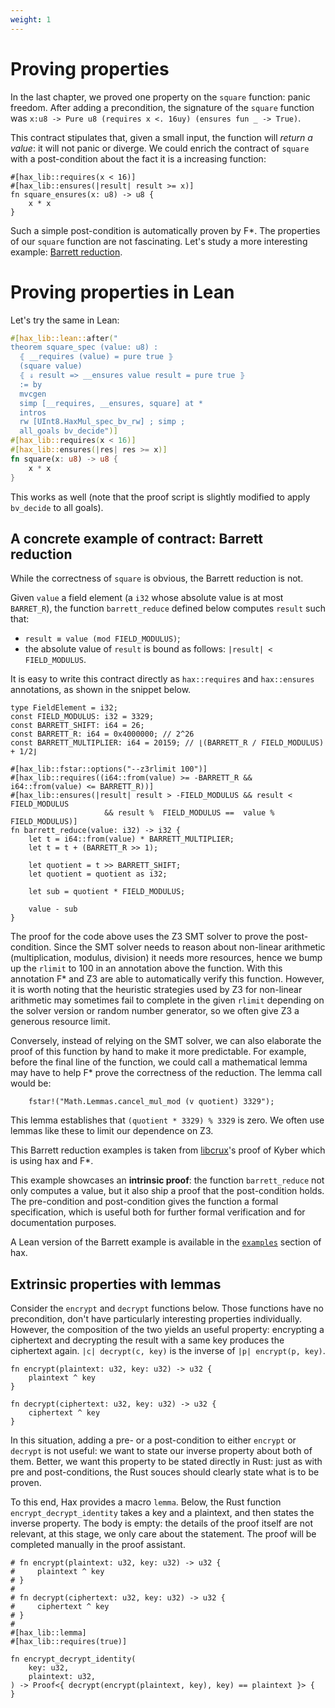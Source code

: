 ```yaml
---
weight: 1
---
```


# Proving properties

In the last chapter, we proved one property on the `square` function:
panic freedom. After adding a precondition, the signature of the
`square` function was `x:u8 -> Pure u8 (requires x <. 16uy) (ensures fun _ -> True)`.

This contract stipulates that, given a small input, the function will
_return a value_: it will not panic or diverge. We could enrich the
contract of `square` with a post-condition about the fact it is a
increasing function:

``` {.rust .playable}
#[hax_lib::requires(x < 16)]
#[hax_lib::ensures(|result| result >= x)]
fn square_ensures(x: u8) -> u8 {
    x * x
}
```

Such a simple post-condition is automatically proven by F\*. The
properties of our `square` function are not fascinating. Let's study a
more interesting example: [Barrett reduction](https://en.wikipedia.org/wiki/Barrett_reduction).

# Proving properties in Lean

Let's try the same in Lean:
```rust
#[hax_lib::lean::after("
theorem square_spec (value: u8) :
  ⦃ __requires (value) = pure true ⦄
  (square value)
  ⦃ ⇓ result => __ensures value result = pure true ⦄
  := by
  mvcgen
  simp [__requires, __ensures, square] at *
  intros
  rw [UInt8.HaxMul_spec_bv_rw] ; simp ;
  all_goals bv_decide")]
#[hax_lib::requires(x < 16)]
#[hax_lib::ensures(|res| res >= x)]
fn square(x: u8) -> u8 {
    x * x
}
```
This works as well (note that the proof script is slightly modified to apply `bv_decide` to all goals).

## A concrete example of contract: Barrett reduction

While the correctness of `square` is obvious, the Barrett reduction is
not.

Given `value` a field element (a `i32` whose absolute value is at most
`BARRET_R`), the function `barrett_reduce` defined below computes
`result` such that:

- `result ≡ value (mod FIELD_MODULUS)`;
- the absolute value of `result` is bound as follows:
  `|result| < FIELD_MODULUS`.

It is easy to write this contract directly as `hax::requires` and
`hax::ensures` annotations, as shown in the snippet below.

```{.rust .playable}
type FieldElement = i32;
const FIELD_MODULUS: i32 = 3329;
const BARRETT_SHIFT: i64 = 26;
const BARRETT_R: i64 = 0x4000000; // 2^26
const BARRETT_MULTIPLIER: i64 = 20159; // ⌊(BARRETT_R / FIELD_MODULUS) + 1/2⌋

#[hax_lib::fstar::options("--z3rlimit 100")]
#[hax_lib::requires((i64::from(value) >= -BARRETT_R && i64::from(value) <= BARRETT_R))]
#[hax_lib::ensures(|result| result > -FIELD_MODULUS && result < FIELD_MODULUS
                     && result %  FIELD_MODULUS ==  value % FIELD_MODULUS)]
fn barrett_reduce(value: i32) -> i32 {
    let t = i64::from(value) * BARRETT_MULTIPLIER;
    let t = t + (BARRETT_R >> 1);

    let quotient = t >> BARRETT_SHIFT;
    let quotient = quotient as i32;

    let sub = quotient * FIELD_MODULUS;

    value - sub
}
```

<!-- Note that we call to `cancel_mul_mod`, a lemma: in Rust, this have no
effect, but in F\*, that establishes that `(quotient * 3329) % 3329` is
zero. -->

The proof for the code above uses the Z3 SMT solver to prove the
post-condition.  Since the SMT solver needs to reason about non-linear
arithmetic (multiplication, modulus, division) it needs more
resources, hence we bump up the `rlimit` to 100 in an annotation above
the function. With this annotation F\* and Z3 are able to automatically
verify this function. However, it is worth noting that the heuristic
strategies used by Z3 for non-linear arithmetic may sometimes fail to
complete in the given `rlimit` depending on the solver version or random
number generator, so we often give Z3 a generous resource limit.

Conversely, instead of relying on the SMT solver, we can also
elaborate the proof of this function by hand to make it more
predictable.  For example, before the final line of the function, 
we could call a mathematical lemma may have to help F\* prove
the correctness of the reduction.  The lemma call would be:
```
    fstar!("Math.Lemmas.cancel_mul_mod (v quotient) 3329");
```
This lemma establishes that `(quotient * 3329) % 3329` is zero. We often use lemmas like
these to limit our dependence on Z3. 

This Barrett reduction examples is taken from
[libcrux](https://github.com/cryspen/libcrux/tree/main)'s proof of
Kyber which is using hax and F\*.

This example showcases an **intrinsic proof**: the function
`barrett_reduce` not only computes a value, but it also ship a proof
that the post-condition holds. The pre-condition and post-condition
gives the function a formal specification, which is useful both for
further formal verification and for documentation purposes.

A Lean version of the Barrett example is available in the 
[`examples`](https://github.com/cryspen/hax/tree/main/examples/lean_barrett) 
section of hax. 

## Extrinsic properties with lemmas

Consider the `encrypt` and `decrypt` functions below. Those functions
have no precondition, don't have particularly interesting properties
individually. However, the composition of the two yields an useful
property: encrypting a ciphertext and decrypting the result with a
same key produces the ciphertext again. `|c| decrypt(c, key)` is the
inverse of `|p| encrypt(p, key)`.

```{.rust .playable}
fn encrypt(plaintext: u32, key: u32) -> u32 {
    plaintext ^ key
}

fn decrypt(ciphertext: u32, key: u32) -> u32 {
    ciphertext ^ key
}
```

In this situation, adding a pre- or a post-condition to either
`encrypt` or `decrypt` is not useful: we want to state our inverse
property about both of them. Better, we want this property to be
stated directly in Rust: just as with pre and post-conditions, the
Rust souces should clearly state what is to be proven.

To this end, Hax provides a macro `lemma`. Below, the Rust function
`encrypt_decrypt_identity` takes a key and a plaintext, and then
states the inverse property. The body is empty: the details of the
proof itself are not relevant, at this stage, we only care about the
statement. The proof will be completed manually in the proof
assistant.

```{.rust .playable}
# fn encrypt(plaintext: u32, key: u32) -> u32 {
#     plaintext ^ key
# }
# 
# fn decrypt(ciphertext: u32, key: u32) -> u32 {
#     ciphertext ^ key
# }
# 
#[hax_lib::lemma]
#[hax_lib::requires(true)]

fn encrypt_decrypt_identity(
    key: u32,
    plaintext: u32,
) -> Proof<{ decrypt(encrypt(plaintext, key), key) == plaintext }> {
}
```
